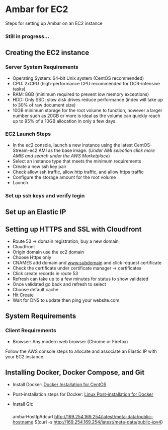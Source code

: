 # Ambar for EC2

Steps for setting up Ambar on an EC2 instance

### Still in progress...

## Creating the EC2 instance

### Server System Requirements
- Operating System: 64-bit Unix system (CentOS recommended)
- CPU: 2xCPU (high-performance CPU recommended for OCR-intensive tasks)
- RAM: 8GB (minimum required to prevent low memory exceptions)
- HDD: Only SSD; slow disk drives reduce performance (index will take up to 30% of raw document size)
- 10GB minimum storage for the root volume to function, however a larger number such as 20GB or more is ideal as the volume can quickly reach up to 95% of a 10GB allocation in only a few days. 

### EC2 Launch Steps
- In the ec2 console, launch a new instance using the latest CentOS-Stream-ec2 AMI as the base image. (*Under AMI selection click more AMIS and search under the AWS Marketplace*)
- Select an instance type that meets the minimum requirements
- Create a new ssh key pair
- Check allow ssh traffic, allow http traffic, and allow https traffic
- Configure the storage amount for the root volume
- Launch

### Set up ssh keys and verify login

## Set up an Elastic IP

## Setting up HTTPS and SSL with Cloudfront
 - Route 53 -> domain registration, buy a new domain
 - Cloudfront
 - Origin domain use the ec2 domain
 - Choose Https only 
 - CNAMES add domain and www.subdomain and click request certificate
 - Check the certificate under certificate manager -> certificates
 - Click create records in route 53
 - Refresh can take up to a few minutes for status to show validated
 - Once validated go back and refresh to select
 - Choose default cache
 - Hit Create
 - Wait for DNS to update then ping your website.com

## System Requirements

### Client Requirements
- Browser: Any modern web browser (Chrome or Firefox)

Follow the AWS console steps to allocate and associate an Elastic IP with your EC2 instance.

## Installing Docker, Docker Compose, and Git

- Install Docker: [Docker Installation for CentOS](https://docs.docker.com/engine/install/centos/)
- Post-installation steps for Docker: [Linux Post-installation for Docker](https://docs.docker.com/engine/install/linux-postinstall/)
- Install Git:

  ###
  ambarHostIpAdcurl http://169.254.169.254/latest/meta-data/public-hostname
$(curl -s http://169.254.169.254/latest/meta-data/public-ipv4)
  
